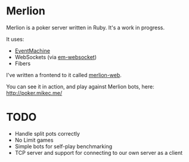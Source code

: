 # Merlion

Merlion is a poker server written in Ruby. It's a work in progress.

It uses:

* [EventMachine](https://github.com/eventmachine/eventmachine)
* WebSockets (via [em-websocket](https://github.com/igrigorik/em-websocket))
* Fibers

I've written a frontend to it called [merlion-web](https://github.com/mcartmell/merlion-web).

You can see it in action, and play against Merlion bots, here: http://poker.mikec.me/

# TODO

* Handle split pots correctly
* No Limit games
* Simple bots for self-play benchmarking
* TCP server and support for connecting to our own server as a client
